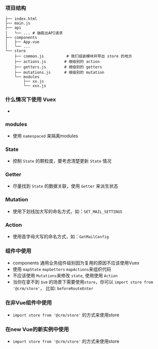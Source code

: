 ### 项目结构

```
├── index.html
├── main.js
├── api
│   └── ... # 抽取出API请求
├── components
│   ├── App.vue
│   └── ...
└── store
    ├── common.js          # 我们组装模块并导出 store 的地方
    ├── actions.js        # 根级别的 action
    ├── getters.js        # 根级别的 getters
    ├── mutations.js      # 根级别的 mutation
    └── modules
        ├── xx.js
        └── xxx.js
```
### 什么情况下使用 Vuex
*

### modules
* 使用 `namespaced` 来隔离modules

### State
* 控制 `State` 的颗粒度，要考虑清楚更新 `State` 情况

### Getter
* 尽量找到 `State` 的数据关联，使用 `Getter` 来派生状态

### Mutation
* 使用下划线加大写的命名方式，如：`SET_MAIL_SETTINGS`

### Action
* 使用首字母大写的命名方式，如：`GetMailConfig`

### 组件中使用
* components 通用业务组件级别因为复用的原因不应该使用Vuex
* 使用 `mapState` `mapGetters` `mapActions`来组织代码
* 不应该使用 `Mutations`来修改 `state`, 使用使用 `Action`
* 当你在拿不到 `$vm` 的场景下需要使用`store`，你可以 `import store from '@crm/store'`， 比如: `beforeRouteEnter`

### 在非Vue组件中使用
* `import store from '@crm/store'` 的方式来使用store

### 在new Vue的新实例中使用
* `import store from '@crm/store'` 的方式来使用store



